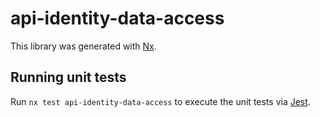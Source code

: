 # api-identity-data-access

This library was generated with [Nx](https://nx.dev).

## Running unit tests

Run `nx test api-identity-data-access` to execute the unit tests via [Jest](https://jestjs.io).
